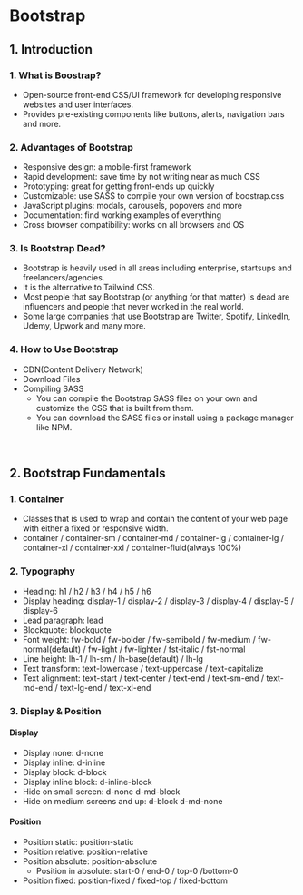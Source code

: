 # Bootstrap

## 1. Introduction

### 1. What is Boostrap?

- Open-source front-end CSS/UI framework for developing responsive websites and user interfaces.
- Provides pre-existing components like buttons, alerts, navigation bars and more.

### 2. Advantages of Bootstrap

- Responsive design: a mobile-first framework
- Rapid development: save time by not writing near as much CSS
- Prototyping: great for getting front-ends up quickly
- Customizable: use SASS to compile your own version of boostrap.css
- JavaScript plugins: modals, carousels, popovers and more
- Documentation: find working examples of everything
- Cross browser compatibility: works on all browsers and OS

### 3. Is Bootstrap Dead?

- Bootstrap is heavily used in all areas including enterprise, startsups and freelancers/agencies.
- It is the alternative to Tailwind CSS.
- Most people that say Bootstrap (or anything for that matter) is dead are influencers and people that never worked in the real world.
- Some large companies that use Bootstrap are Twitter, Spotify, LinkedIn, Udemy, Upwork and many more.

### 4. How to Use Bootstrap

- CDN(Content Delivery Network)
- Download Files
- Compiling SASS
  - You can compile the Bootstrap SASS files on your own and customize the CSS that is built from them.
  - You can download the SASS files or install using a package manager like NPM.

<br>

## 2. Bootstrap Fundamentals

### 1. Container

- Classes that is used to wrap and contain the content of your web page with either a fixed or responsive width.
- container / container-sm / container-md / container-lg / container-lg / container-xl / container-xxl / container-fluid(always 100%)

### 2. Typography

- Heading: h1 / h2 / h3 / h4 / h5 / h6
- Display heading: display-1 / display-2 / display-3 / display-4 / display-5 / display-6
- Lead paragraph: lead
- Blockquote: blockquote
- Font weight: fw-bold / fw-bolder / fw-semibold / fw-medium / fw-normal(default) / fw-light / fw-lighter / fst-italic / fst-normal
- Line height: lh-1 / lh-sm / lh-base(default) / lh-lg
- Text transform: text-lowercase / text-uppercase / text-capitalize
- Text alignment: text-start / text-center / text-end / text-sm-end / text-md-end / text-lg-end / text-xl-end

### 3. Display & Position

#### Display

- Display none: d-none
- Display inline: d-inline
- Display block: d-block
- Display inline block: d-inline-block
- Hide on small screen: d-none d-md-block
- Hide on medium screens and up: d-block d-md-none

#### Position

- Position static: position-static
- Position relative: position-relative
- Position absolute: position-absolute
  - Position in absolute: start-0 / end-0 / top-0 /bottom-0
- Position fixed: position-fixed / fixed-top / fixed-bottom
